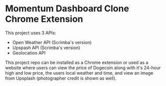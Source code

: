 # Momentum Dashboard Clone Chrome Extension

This project uses 3 APIs:

-   Open Weather API (Scrimba's version)
-   Upspash API (Scrimba's version)
-   Geolocation API

This project repo can be installed as a Chrome extension or used as a website where users can view the price of Dogecoin along with it's 24-hour high and low price, the users local weather and time, and view an image from Upsplash (photographer credit is shown as well).
